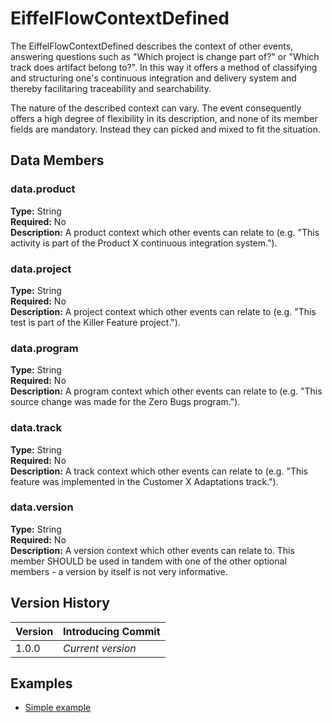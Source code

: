 # EiffelFlowContextDefined
The EiffelFlowContextDefined describes the context of other events, answering questions such as "Which project is change part of?" or "Which track does artifact belong to?". In this way it offers a method of classifying and structuring one's continuous integration and delivery system and thereby facilitaring traceability and searchability. 

The nature of the described context can vary. The event consequently offers a high degree of flexibility in its description, and none of its member fields are mandatory. Instead they can picked and mixed to fit the situation.

## Data Members
### data.product
__Type:__ String  
__Required:__ No  
__Description:__ A product context which other events can relate to (e.g. "This activity is part of the Product X continuous integration system.").

### data.project
__Type:__ String  
__Required:__ No  
__Description:__ A project context which other events can relate to (e.g. "This test is part of the Killer Feature project.").

### data.program
__Type:__ String  
__Required:__ No  
__Description:__ A program context which other events can relate to (e.g. "This source change was made for the Zero Bugs program.").

### data.track
__Type:__ String  
__Required:__ No  
__Description:__ A track context which other events can relate to (e.g. "This feature was implemented in the Customer X Adaptations track.").

### data.version
__Type:__ String  
__Required:__ No  
__Description:__ A version context which other events can relate to. This member SHOULD be used in tandem with one of the other optional members - a version by itself is not very informative.

## Version History
| Version   | Introducing Commit |
| --------- | ------------------ |
| 1.0.0     | _Current version_  |

## Examples
* [Simple example](../examples/events/EiffelFlowContextDefinedEvent/simple.json)